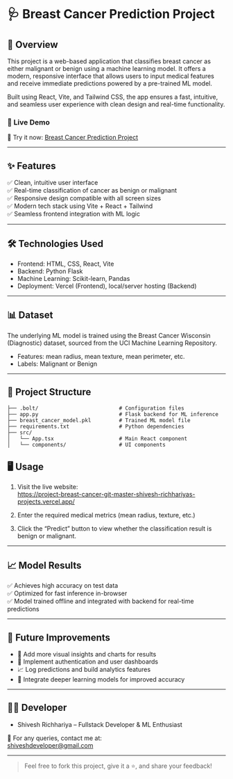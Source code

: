 # 🩺 Breast Cancer Prediction Project

## 📖 Overview  
This project is a web-based application that classifies breast cancer as either malignant or benign using a machine learning model. It offers a modern, responsive interface that allows users to input medical features and receive immediate predictions powered by a pre-trained ML model.

Built using React, Vite, and Tailwind CSS, the app ensures a fast, intuitive, and seamless user experience with clean design and real-time functionality.

### 🚀 Live Demo  
🔗 Try it now: [Breast Cancer Prediction Project](https://project-breast-cancer-git-master-shivesh-richhariyas-projects.vercel.app/)

---

## ✨ Features  
✅ Clean, intuitive user interface  
✅ Real-time classification of cancer as benign or malignant  
✅ Responsive design compatible with all screen sizes  
✅ Modern tech stack using Vite + React + Tailwind  
✅ Seamless frontend integration with ML logic  

---

## 🛠️ Technologies Used  
- Frontend: HTML, CSS, React, Vite  
- Backend: Python Flask  
- Machine Learning: Scikit-learn, Pandas  
- Deployment: Vercel (Frontend), local/server hosting (Backend)

---

## 📊 Dataset  
The underlying ML model is trained using the Breast Cancer Wisconsin (Diagnostic) dataset, sourced from the UCI Machine Learning Repository.

- Features: mean radius, mean texture, mean perimeter, etc.  
- Labels: Malignant or Benign  

---

## 📂 Project Structure  
```plaintext
├── .bolt/                          # Configuration files  
├── app.py                          # Flask backend for ML inference  
├── breast_cancer_model.pkl         # Trained ML model file  
├── requirements.txt                # Python dependencies  
├── src/                            
│   └── App.tsx                     # Main React component  
│   └── components/                 # UI components

```

## 🖥️ Usage  
1. Visit the live website:  
   https://project-breast-cancer-git-master-shivesh-richhariyas-projects.vercel.app/

2. Enter the required medical metrics (mean radius, texture, etc.)

3. Click the “Predict” button to view whether the classification result is benign or malignant.

---

## 📈 Model Results  
✅ Achieves high accuracy on test data  
✅ Optimized for fast inference in-browser  
✅ Model trained offline and integrated with backend for real-time predictions  

---

## 🚀 Future Improvements  
- 🎯 Add more visual insights and charts for results  
- 🔐 Implement authentication and user dashboards  
- 📈 Log predictions and build analytics features  
- 🧠 Integrate deeper learning models for improved accuracy  

---

## 👨‍💻 Developer  
- Shivesh Richhariya – Fullstack Developer & ML Enthusiast

📩 For any queries, contact me at:  
shiveshdeveloper@gmail.com

---

> Feel free to fork this project, give it a ⭐, and share your feedback!

